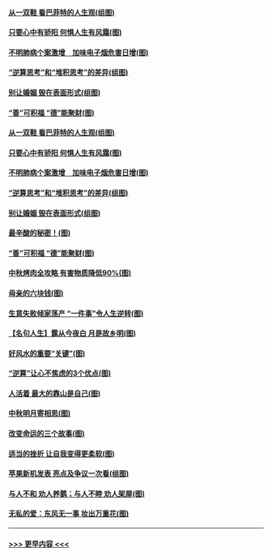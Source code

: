 #### [从一双鞋 看巴菲特的人生观(组图)](../pages/p8/907311.md?t=09141255) 
#### [只要心中有骄阳 何惧人生有风霜(图)](../pages/p8/907320.md?t=09141255) 
#### [不明肺病个案激增　加味电子烟危害日增(图)](../pages/p8/907307.md?t=09141255) 
#### [“逆算思考”和“堆积思考”的差异(组图)](../pages/p8/907229.md?t=09141255) 
#### [别让婚姻 毁在表面形式(组图)](../pages/p8/907118.md?t=09141255) 
#### [“善”可积福 “德”能聚财(图)](../pages/p8/906906.md?t=09141255) 
#### [从一双鞋 看巴菲特的人生观(组图)](../pages/p8/907311.md?t=09141255) 
#### [只要心中有骄阳 何惧人生有风霜(图)](../pages/p8/907320.md?t=09141255) 
#### [不明肺病个案激增　加味电子烟危害日增(图)](../pages/p8/907307.md?t=09141255) 
#### [“逆算思考”和“堆积思考”的差异(组图)](../pages/p8/907229.md?t=09141255) 
#### [别让婚姻 毁在表面形式(组图)](../pages/p8/907118.md?t=09141255) 
#### [最辛酸的秘密！(图)](../pages/p8/906327.md?t=09141255) 
#### [“善”可积福 “德”能聚财(图)](../pages/p8/906906.md?t=09141255) 
#### [中秋烤肉全攻略 有害物质降低90%(图)](../pages/p8/907227.md?t=09141255) 
#### [母亲的六块钱(图)](../pages/p8/907107.md?t=09141255) 
#### [生意失败倾家荡产 “一件事”令人生逆转(图)](../pages/p8/907101.md?t=09141255) 
#### [【名句人生】露从今夜白 月是故乡明(图)](../pages/p8/906558.md?t=09141255) 
#### [好风水的重要“关键”(图)](../pages/p8/907087.md?t=09141255) 
#### [“逆算”让心不焦虑的3个优点(图)](../pages/p8/907070.md?t=09141255) 
#### [人活着 最大的靠山是自己(图)](../pages/p8/906329.md?t=09141255) 
#### [中秋明月寄相思(图)](../pages/p8/906932.md?t=09141255) 
#### [改变命运的三个故事(图)](../pages/p8/906257.md?t=09141255) 
#### [适当的挫折 让自我变得更柔软(图)](../pages/p8/906984.md?t=09141255) 
#### [苹果新机发表 亮点及争议一次看(组图)](../pages/p8/906967.md?t=09141255) 
#### [与人不和 劝人养鹅；与人不睦 劝人架屋(图)](../pages/p8/906905.md?t=09141255) 
#### [无私的爱：东风无一事 妆出万重花(图)](../pages/p8/906862.md?t=09141255) 

----
#### [ >>> 更早内容 <<< ](../indexes/p8-earlier.md)
